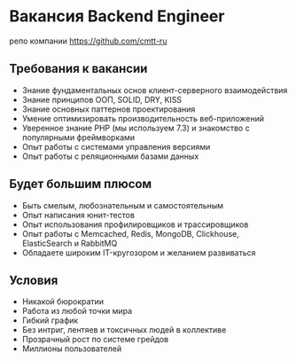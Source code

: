 # Вакансия Backend Engineer
репо компании https://github.com/cmtt-ru

## Требования к вакансии

- Знание фундаментальных основ клиент-серверного взаимодействия
- Знание принципов ООП, SOLID, DRY, KISS
- Знание основных паттернов проектирования
- Умение оптимизировать производительность веб-приложений
- Уверенное знание PHP (мы используем 7.3) и знакомство с популярными фреймворками
- Опыт работы с системами управления версиями
- Опыт работы с реляционными базами данных

## Будет большим плюсом

- Быть смелым, любознательным и самостоятельным
- Опыт написания юнит-тестов
- Опыт использования профилировщиков и трассировщиков
- Опыт работы c Memcached, Redis, MongoDB, Clickhouse, ElasticSearch и RabbitMQ
- Обладаете широким IT-кругозором и желанием развиваться

## Условия

- Никакой бюрократии
- Работа из любой точки мира
- Гибкий график
- Без интриг, лентяев и токсичных людей в коллективе
- Прозрачный рост по системе грейдов
- Миллионы пользователей




